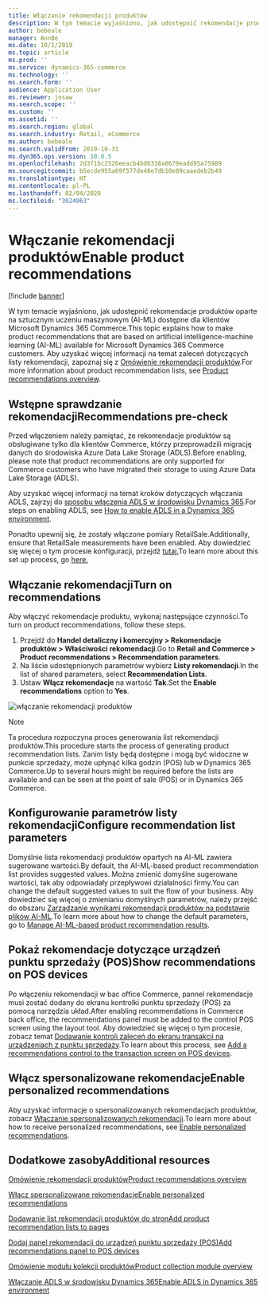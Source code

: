 ```yaml
---
title: Włączanie rekomendacji produktów
description: W tym temacie wyjaśniono, jak udostępnić rekomendacje produktów oparte na sztucznym uczeniu maszynowym (AI-ML) dostępne dla klientów Microsoft Dynamics 365 Commerce.
author: bebeale
manager: AnnBe
ms.date: 10/1/2019
ms.topic: article
ms.prod: ''
ms.service: dynamics-365-commerce
ms.technology: ''
ms.search.form: ''
audience: Application User
ms.reviewer: josaw
ms.search.scope: ''
ms.custom: ''
ms.assetid: ''
ms.search.region: global
ms.search.industry: Retail, eCommerce
ms.author: bebeale
ms.search.validFrom: 2019-10-31
ms.dyn365.ops.version: 10.0.5
ms.openlocfilehash: 2d3f1bc2526eeacb4bd6338a0679eadd95a75989
ms.sourcegitcommit: b5ecde955a69f577de46e7db10e89caaedeb2b49
ms.translationtype: HT
ms.contentlocale: pl-PL
ms.lasthandoff: 02/04/2020
ms.locfileid: "3024963"
---
```

# <a name="enable-product-recommendations"></a><span data-ttu-id="1851b-103">Włączanie rekomendacji produktów</span><span class="sxs-lookup"><span data-stu-id="1851b-103">Enable product recommendations</span></span>

[!include [banner](includes/banner.md)]

<span data-ttu-id="1851b-104">W tym temacie wyjaśniono, jak udostępnić rekomendacje produktów oparte na sztucznym uczeniu maszynowym (AI-ML) dostępne dla klientów Microsoft Dynamics 365 Commerce.</span><span class="sxs-lookup"><span data-stu-id="1851b-104">This topic explains how to make product recommendations that are based on artificial intelligence-machine learning (AI-ML) available for Microsoft Dynamics 365 Commerce customers.</span></span> <span data-ttu-id="1851b-105">Aby uzyskać więcej informacji na temat zaleceń dotyczących listy rekomendacji, zapoznaj się z [Omówienie rekomendacji produktów](product-recommendations.md).</span><span class="sxs-lookup"><span data-stu-id="1851b-105">For more information about product recommendation lists, see [Product recommendations overview](product-recommendations.md).</span></span>

## <a name="recommendations-pre-check"></a><span data-ttu-id="1851b-106">Wstępne sprawdzanie rekomendacji</span><span class="sxs-lookup"><span data-stu-id="1851b-106">Recommendations pre-check</span></span>

<span data-ttu-id="1851b-107">Przed włączeniem należy pamiętać, że rekomendacje produktów są obsługiwane tylko dla klientów Commerce, którzy przeprowadzili migrację danych do środowiska Azure Data Lake Storage (ADLS).</span><span class="sxs-lookup"><span data-stu-id="1851b-107">Before enabling, please note that product recommendations are only supported for Commerce customers who have migrated their storage to using Azure Data Lake Storage (ADLS).</span></span> 

<span data-ttu-id="1851b-108">Aby uzyskać więcej informacji na temat kroków dotyczących włączania ADLS, zajrzyj do [sposobu włączenia ADLS w środowisku Dynamics 365](enable-ADLS-environment.md).</span><span class="sxs-lookup"><span data-stu-id="1851b-108">For steps on enabling ADLS, see [How to enable ADLS in a Dynamics 365 environment](enable-ADLS-environment.md).</span></span>

<span data-ttu-id="1851b-109">Ponadto upewnij się, że zostały włączone pomiary RetailSale.</span><span class="sxs-lookup"><span data-stu-id="1851b-109">Additionally, ensure that RetailSale measurements have been enabled.</span></span> <span data-ttu-id="1851b-110">Aby dowiedzieć się więcej o tym procesie konfiguracji, przejdź [tutaj.](https://docs.microsoft.com/en-us/dynamics365/ai/customer-insights/pm-measures)</span><span class="sxs-lookup"><span data-stu-id="1851b-110">To learn more about this set up process, go [here.](https://docs.microsoft.com/en-us/dynamics365/ai/customer-insights/pm-measures)</span></span>


## <a name="turn-on-recommendations"></a><span data-ttu-id="1851b-111">Włączanie rekomendacji</span><span class="sxs-lookup"><span data-stu-id="1851b-111">Turn on recommendations</span></span>

<span data-ttu-id="1851b-112">Aby włączyć rekomendacje produktu, wykonaj następujące czynności.</span><span class="sxs-lookup"><span data-stu-id="1851b-112">To turn on product recommendations, follow these steps.</span></span>

1. <span data-ttu-id="1851b-113">Przejdź do **Handel detaliczny i komercyjny &gt; Rekomendacje produktów &gt; Właściwości rekomendacji**.</span><span class="sxs-lookup"><span data-stu-id="1851b-113">Go to **Retail and Commerce &gt; Product recommendations &gt; Recommendation parameters**.</span></span>
1. <span data-ttu-id="1851b-114">Na liście udostępnionych parametrów wybierz **Listy rekomendacji**.</span><span class="sxs-lookup"><span data-stu-id="1851b-114">In the list of shared parameters, select **Recommendation Lists**.</span></span>
1. <span data-ttu-id="1851b-115">Ustaw **Włącz rekomendacje** na wartość **Tak**.</span><span class="sxs-lookup"><span data-stu-id="1851b-115">Set the **Enable recommendations** option to **Yes**.</span></span>

![włączanie rekomendacji produktów](./media/enableproductrecommendations.png)

> [!NOTE]
> <span data-ttu-id="1851b-117">Ta procedura rozpoczyna proces generowania list rekomendacji produktów.</span><span class="sxs-lookup"><span data-stu-id="1851b-117">This procedure starts the process of generating product recommendation lists.</span></span> <span data-ttu-id="1851b-118">Zanim listy będą dostępne i mogą być widoczne w punkcie sprzedaży, może upłynąć kilka godzin (POS) lub w Dynamics 365 Commerce.</span><span class="sxs-lookup"><span data-stu-id="1851b-118">Up to several hours might be required before the lists are available and can be seen at the point of sale (POS) or in Dynamics 365 Commerce.</span></span>

## <a name="configure-recommendation-list-parameters"></a><span data-ttu-id="1851b-119">Konfigurowanie parametrów listy rekomendacji</span><span class="sxs-lookup"><span data-stu-id="1851b-119">Configure recommendation list parameters</span></span>

<span data-ttu-id="1851b-120">Domyślnie lista rekomendacji produktów opartych na AI-ML zawiera sugerowane wartości.</span><span class="sxs-lookup"><span data-stu-id="1851b-120">By default, the AI-ML-based product recommendation list provides suggested values.</span></span> <span data-ttu-id="1851b-121">Można zmienić domyślne sugerowane wartości, tak aby odpowiadały przepływowi działalności firmy.</span><span class="sxs-lookup"><span data-stu-id="1851b-121">You can change the default suggested values to suit the flow of your business.</span></span> <span data-ttu-id="1851b-122">Aby dowiedzieć się więcej o zmienianiu domyślnych parametrów, należy przejść do obszaru [Zarządzanie wynikami rekomendacji produktów na podstawie plików AI-ML](modify-product-recommendation-results.md).</span><span class="sxs-lookup"><span data-stu-id="1851b-122">To learn more about how to change the default parameters, go to [Manage AI-ML-based product recommendation results](modify-product-recommendation-results.md).</span></span>

## <a name="show-recommendations-on-pos-devices"></a><span data-ttu-id="1851b-123">Pokaż rekomendacje dotyczące urządzeń punktu sprzedaży (POS)</span><span class="sxs-lookup"><span data-stu-id="1851b-123">Show recommendations on POS devices</span></span>

<span data-ttu-id="1851b-124">Po włączeniu rekomendacji w bac office Commerce, pannel rekomendacje musi zostać dodany do ekranu kontrolki punktu sprzedaży (POS) za pomocą narzędzia układ.</span><span class="sxs-lookup"><span data-stu-id="1851b-124">After enabling recommendations in Commerce back office, the recommendations panel must be added to the control POS screen using the layout tool.</span></span> <span data-ttu-id="1851b-125">Aby dowiedzieć się więcej o tym procesie, zobacz temat [Dodawanie kontroli zaleceń do ekranu transakcji na urządzeniach z punktu sprzedaży](add-recommendations-control-pos-screen.md).</span><span class="sxs-lookup"><span data-stu-id="1851b-125">To learn about this process, see [Add a recommendations control to the transaction screen on POS devices](add-recommendations-control-pos-screen.md).</span></span> 

## <a name="enable-personalized-recommendations"></a><span data-ttu-id="1851b-126">Włącz spersonalizowane rekomendacje</span><span class="sxs-lookup"><span data-stu-id="1851b-126">Enable personalized recommendations</span></span>

<span data-ttu-id="1851b-127">Aby uzyskać informacje o spersonalizowanych rekomendacjach produktów, zobacz [Włączanie spersonalizowanych rekomendacji](personalized-recommendations.md).</span><span class="sxs-lookup"><span data-stu-id="1851b-127">To learn more about how to receive personalized recommendations, see [Enable personalized recommendations](personalized-recommendations.md).</span></span>

## <a name="additional-resources"></a><span data-ttu-id="1851b-128">Dodatkowe zasoby</span><span class="sxs-lookup"><span data-stu-id="1851b-128">Additional resources</span></span>

[<span data-ttu-id="1851b-129">Omówienie rekomendacji produktów</span><span class="sxs-lookup"><span data-stu-id="1851b-129">Product recommendations overview</span></span>](product-recommendations.md)

[<span data-ttu-id="1851b-130">Włącz spersonalizowane rekomendacje</span><span class="sxs-lookup"><span data-stu-id="1851b-130">Enable personalized recommendations</span></span>](personalized-recommendations.md)

[<span data-ttu-id="1851b-131">Dodawanie list rekomendacji produktów do stron</span><span class="sxs-lookup"><span data-stu-id="1851b-131">Add product recommendation lists to pages</span></span>](add-reco-list-to-page.md)

[<span data-ttu-id="1851b-132">Dodaj panel rekomendacji do urządzeń punktu sprzedaży (POS)</span><span class="sxs-lookup"><span data-stu-id="1851b-132">Add recommendations panel to POS devices</span></span>](add-recommendations-control-pos-screen.md)

[<span data-ttu-id="1851b-133">Omówienie modułu kolekcji produktów</span><span class="sxs-lookup"><span data-stu-id="1851b-133">Product collection module overview</span></span>](product-collection-module-overview.md)

[<span data-ttu-id="1851b-134">Włączanie ADLS w środowisku Dynamics 365</span><span class="sxs-lookup"><span data-stu-id="1851b-134">Enable ADLS in Dynamics 365 environment</span></span>](enable-ADLS-environment.md)

